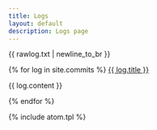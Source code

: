 ```yaml
---
title: Logs
layout: default
description: Logs page
---
```


{{ rawlog.txt | newline_to_br }}

{% for log in site.commits %}
<a href="{{ log.url | prepend: site.baseurl }}">{{ log.title }}</a>
<p>{{ log.content }}</p>
{% endfor %}

{% include atom.tpl %}
